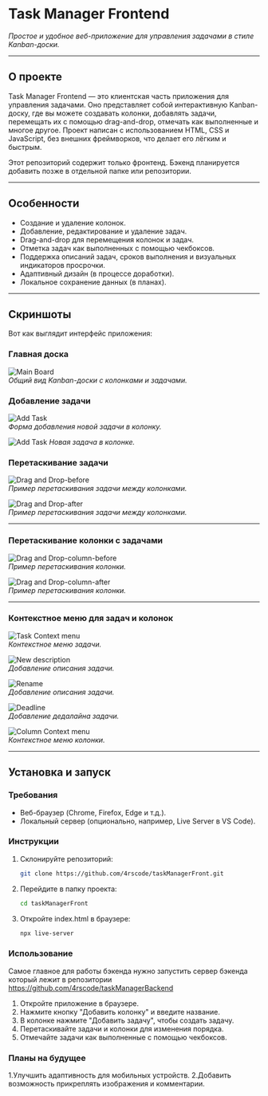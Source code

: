# Task Manager Frontend
*Простое и удобное веб-приложение для управления задачами в стиле Kanban-доски.*

---

## О проекте

Task Manager Frontend — это клиентская часть приложения для управления задачами. Оно представляет собой интерактивную Kanban-доску, где вы можете создавать колонки, добавлять задачи, перемещать их с помощью drag-and-drop, отмечать как выполненные и многое другое. Проект написан с использованием HTML, CSS и JavaScript, без внешних фреймворков, что делает его лёгким и быстрым.

Этот репозиторий содержит только фронтенд. Бэкенд планируется добавить позже в отдельной папке или репозитории.

---

## Особенности

- Создание и удаление колонок.
- Добавление, редактирование и удаление задач.
- Drag-and-drop для перемещения колонок и задач.
- Отметка задач как выполненных с помощью чекбоксов.
- Поддержка описаний задач, сроков выполнения и визуальных индикаторов просрочки.
- Адаптивный дизайн (в процессе доработки).
- Локальное сохранение данных (в планах).

---

## Скриншоты

Вот как выглядит интерфейс приложения:

### Главная доска

![Main Board](screenshots/main.png)  
*Общий вид Kanban-доски с колонками и задачами.*

### Добавление задачи

![Add Task](screenshots/new-task.png)  
*Форма добавления новой задачи в колонку.*

![Add Task](screenshots/new-task1.png)
*Новая задача в колонке.*

### Перетаскивание задачи

![Drag and Drop-before](screenshots/drag-and-drop1.png)  
*Пример перетаскивания задачи между колонками.*

![Drag and Drop-after](screenshots/drag-and-drop2.png)  
*Пример перетаскивания задачи между колонками.*

---

### Перетаскивание колонки с задачами

![Drag and Drop-column-before](screenshots/drag-and-drop-column1.png)  
*Пример перетаскивания колонки.*

![Drag and Drop-column-after](screenshots/drag-and-drop-column2.png)  
*Пример перетаскивания колонки.*

---

### Контекстное меню для задач и колонок
![Task Context menu](screenshots/context-menu-task.png)  
*Контекстное меню задачи.*

![New description](screenshots/new-description.png)  
*Добавление описания задачи.*

![Rename](screenshots/rename-task.png)  
*Добавление описания задачи.*

![Deadline](screenshots/new-deadline.png)  
*Добавление дедалайна задачи.*

![Column Context menu](screenshots/context-menu-column.png)  
*Контекстное меню колонки.*

---
## Установка и запуск

### Требования
- Веб-браузер (Chrome, Firefox, Edge и т.д.).
- Локальный сервер (опционально, например, Live Server в VS Code).

### Инструкции
1. Склонируйте репозиторий:
   ```bash
   git clone https://github.com/4rscode/taskManagerFront.git

2. Перейдите в папку проекта:
   ```bash
   cd taskManagerFront

3. Откройте index.html в браузере:
   ```bash
   npx live-server

 ### Использование
 Самое главное для работы бэкенда нужно запустить сервер бэкенда который лежит в репозитории https://github.com/4rscode/taskManagerBackend
 1. Откройте приложение в браузере.
 2. Нажмите кнопку "Добавить колонку" и введите название.
 3. В колонке нажмите "Добавить задачу", чтобы создать задачу.
 4. Перетаскивайте задачи и колонки для изменения порядка.
 5. Отмечайте задачи как выполненные с помощью чекбоксов.

### Планы на будущее

1.Улучшить адаптивность для мобильных устройств.
2.Добавить возможность прикреплять изображения и комментарии.
